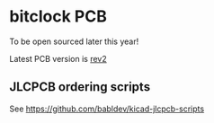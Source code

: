 # bitclock PCB

To be open sourced later this year!

Latest PCB version is [rev2](rev2/)

## JLCPCB ordering scripts

See https://github.com/babldev/kicad-jlcpcb-scripts
